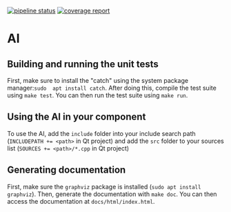 [![pipeline status](https://repo.ee.up.ac.za/2019_epe321/group_1/badges/ai/pipeline.svg)](https://repo.ee.up.ac.za/2019_epe321/group_1/commits/ai)
[![coverage report](https://repo.ee.up.ac.za/2019_epe321/group_1/badges/ai/coverage.svg?job=ai-coverage)](https://repo.ee.up.ac.za/2019_epe321/group_1/commits/ai)

# AI

## Building and running the unit tests

First, make sure to install the "catch" using the system package manager:`sudo 
apt install catch`. After doing this, compile the test suite using `make test`.
You can then run the test suite using `make run`.

## Using the AI in your component

To use the AI, add the `include` folder into your include search path
(`INCLUDEPATH += <path>` in Qt project) and add the `src` folder to your sources
list (`SOURCES += <path>/*.cpp` in Qt project)

## Generating documentation

First, make sure the `graphviz` package is installed (`sudo apt install
graphviz`). Then, generate the documentation with `make doc`. You can then
access the documentation at `docs/html/index.html`.
